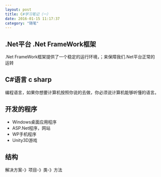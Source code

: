 ```yaml
---
layout: post
title: C#学习笔记（一）
date: 2016-01-15 11:17:37
category: "随笔"
---
```



## .Net平台  .Net FrameWork框架
.Net FrameWork框架提供了一个稳定的运行环境，；来保障我们.Net平台正常的运转

## C#语言 c sharp
编程语言，如果你想要计算机按照你说的去做，你必须说计算机能够听懂的语言。

## 开发的程序
* Windows桌面应用程序
* ASP.Net程序，网站
* WP手机程序
* Unity3D游戏

## 结构
解决方案-》项目-》类-》方法



